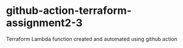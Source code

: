 # github-action-terraform-assignment2-3
Terraform Lambda function created and automated using github action

